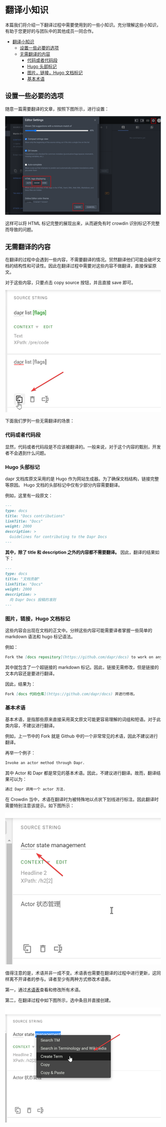 # 翻译小知识

本篇我们将介绍一下翻译过程中需要使用到的一些小知识。充分理解这些小知识，有助于您更好的与团队中的其他成员一同合作。

- [翻译小知识](#翻译小知识)
  - [设置一些必要的选项](#设置一些必要的选项)
  - [无需翻译的内容](#无需翻译的内容)
    - [代码或者代码段](#代码或者代码段)
    - [Hugo 头部标记](#hugo-头部标记)
    - [图片，链接，Hugo 文档标记](#图片链接hugo-文档标记)
    - [基本术语](#基本术语)

## 设置一些必要的选项

随意一篇需要翻译的文章，按照下图所示，进行设置：

![](./assets/005_tags_displaying.png)

这样可以将 HTML 标记完整的展现出来，从而避免有时 crowdin 识别标记不完整而导致的问题。

## 无需翻译的内容

在翻译的过程中会遇到一些内容，不需要翻译的情况。贸然翻译他们可能会破坏文档的结构性和可读性。因此在翻译过程中需要对这些内容不做翻译，直接保留原文。

对于这些内容，只要点击 copy source 按钮，并且直接 save 即可。

![Copy Source](assets/002_copy_source.png)

下面我们罗列一些无需翻译的场景：

### 代码或者代码段

显然，代码或者代码段是不应该被翻译的。一般来说，对于这个内容的甄别，开发者不会遇到什么问题。

### Hugo 头部标记

dapr 文档库原文采用的是 Hugo 作为网站生成器。为了确保文档结构，链接完整等原因。 Hugo 文档的头部标记中仅有少部分内容需要翻译。

例如，这里有一段原文：

```md
---
type: docs
title: "Docs contributions"
linkTitle: "Docs"
weight: 2000
description: >
  Guidelines for contributing to the Dapr Docs
---
```

**其中，除了 title 和 description 之外的内容都不需要翻译。**
因此，翻译的结果如下：

```md
---
type: docs
title: "文档贡献"
linkTitle: "Docs"
weight: 2000
description: >
  向 Dapr Docs 投稿的准则
---
```

### 图片，链接，Hugo 文档标记

这些内容会出现在文档的正文中。分辨这些内容可能需要译者掌握一些简单的 markdown 语法和 hugo 标记语法。

例如：

```md
Fork the [docs repository](https://github.com/dapr/docs) to work on any changes.
```

其中就包含了一个超链接的 markdown 标记。因此，链接无需修改，但是链接的文本内容还是要进行翻译。

因此，结果为：

```md
Fork [docs 代码仓库](https://github.com/dapr/docs) 并进行修改。
```

### 基本术语

基本术语，是指那些原来直接采用英文原文可能更容易理解的词组和短语。对于此类内容，不建议进行翻译。

例如，上一节中的 Fork 就是 Github 中的一个非常常见的术语，因此不建议进行翻译。

再举一个例子：

```md
Invoke an actor method through Dapr.
```

其中 Actor 和 Dapr 都是常见的基本术语。因此，不建议进行翻译。故而，翻译结果可以为：

```md
通过 Dapr 调用一个 actor 方法.
```

在 Crowdin 当中，术语在翻译时为被特殊地以点状下划线进行标注。因此翻译时需要特别注意该提示。如下图所示：

![术语标记](./assets/003_glossary_mark.png)

值得注意的是，术语并非一成不变。术语表也需要在翻译的过程中进行更新，这同样离不开译者的参与。译者至少有两种方式修改术语表。

第一，通过[术语表](https://crowdin.com/resources#glossaries/218604)查看和修改所有术语。

第二，在翻译过程中如下图所示，选中条目并直接创建。

![Create Glossary](assets/004_create_glossary.png)
